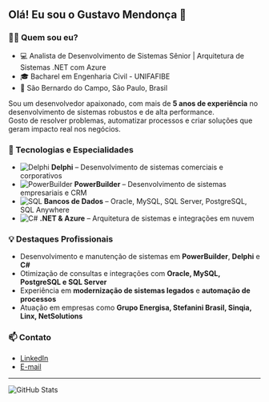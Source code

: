 ## Olá! Eu sou o Gustavo Mendonça 👋

### 👨‍💻 Quem sou eu?
- 💻 Analista de Desenvolvimento de Sistemas Sênior | Arquitetura de Sistemas .NET com Azure  
- 🎓 Bacharel em Engenharia Civil - UNIFAFIBE  
- 📍 São Bernardo do Campo, São Paulo, Brasil  

Sou um desenvolvedor apaixonado, com mais de **5 anos de experiência** no desenvolvimento de sistemas robustos e de alta performance.  
Gosto de resolver problemas, automatizar processos e criar soluções que geram impacto real nos negócios.  

### 🚀 Tecnologias e Especialidades
- ![Delphi](https://img.shields.io/badge/-Delphi-ED1F35?style=flat-square&logo=delphi&logoColor=white) **Delphi** – Desenvolvimento de sistemas comerciais e corporativos  
- ![PowerBuilder](https://img.shields.io/badge/-PowerBuilder-68ACE5?style=flat-square&logo=powerbuilder&logoColor=white) **PowerBuilder** – Desenvolvimento de sistemas empresariais e CRM  
- ![SQL](https://img.shields.io/badge/-SQL-CC2927?style=flat-square&logo=postgresql&logoColor=white) **Bancos de Dados** – Oracle, MySQL, SQL Server, PostgreSQL, SQL Anywhere  
- ![C#](https://img.shields.io/badge/-C%23-239120?style=flat-square&logo=c-sharp&logoColor=white) **.NET & Azure** – Arquitetura de sistemas e integrações em nuvem  

### 💡 Destaques Profissionais
- Desenvolvimento e manutenção de sistemas em **PowerBuilder**, **Delphi**  e  **C#** 
- Otimização de consultas e integrações com **Oracle, MySQL, PostgreSQL e SQL Server**  
- Experiência em **modernização de sistemas legados** e **automação de processos**  
- Atuação em empresas como **Grupo Energisa, Stefanini Brasil, Sinqia, Linx, NetSolutions**  

### 📫 Contato
- [LinkedIn](https://www.linkedin.com/in/gustavo-mendon%C3%A7a-498421135/)  
- [E-mail](mailto:gustavomendonca2009@hotmail.com)  

---

![GitHub Stats](https://github-readme-stats.vercel.app/api?username=gmendoncaarcemide&show_icons=true&theme=radical)  
